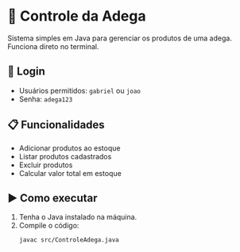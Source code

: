 # 🍷 Controle da Adega

Sistema simples em Java para gerenciar os produtos de uma adega.  
Funciona direto no terminal.

## 🔑 Login
- Usuários permitidos: `gabriel` ou `joao`
- Senha: `adega123`

## 📋 Funcionalidades
- Adicionar produtos ao estoque
- Listar produtos cadastrados
- Excluir produtos
- Calcular valor total em estoque

## ▶️ Como executar
1. Tenha o Java instalado na máquina.
2. Compile o código:
   ```bash
   javac src/ControleAdega.java

